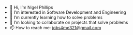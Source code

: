 - 👋 Hi, I’m Nigel Phillips
- 👀 I’m interested in Software Development and Engineering
- 🌱 I’m currently learning how to solve problems
- 💞️ I’m looking to collaborate on projects that solve problems
- 📫 How to reach me: jobs4me321@gmail.com

<!---
swooshcode/swooshcode is a ✨ special ✨ repository because its `README.md` (this file) appears on your GitHub profile.
You can click the Preview link to take a look at your changes.
--->
